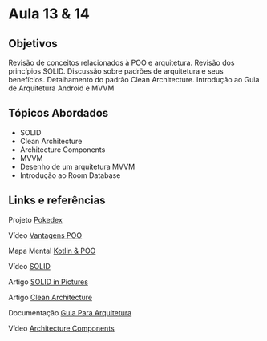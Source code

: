 # Aula 13 & 14

## Objetivos
Revisão de conceitos relacionados à POO e arquitetura. Revisão dos princípios SOLID. Discussão sobre padrões de arquitetura e seus benefícios. Detalhamento do padrão Clean Architecture. Introdução ao Guia de Arquitetura Android e MVVM


## Tópicos Abordados
- SOLID
- Clean Architecture
- Architecture Components
- MVVM
- Desenho de um arquitetura MVVM
- Introdução ao Room Database


## Links e referências

Projeto [Pokedex](https://github.com/mrcsxsiq/Kotlin-Pokedex)

Vídeo [Vantagens POO](https://www.youtube.com/watch?v=KlIL63MeyMY&t=1409s)

Mapa Mental [Kotlin & POO](https://coggle.it/diagram/X2PMEjfdSwhS650-/t/poo-kotlin)

Vídeo [SOLID](https://www.youtube.com/watch?v=6SfrO3D4dHM)

Artigo [SOLID in Pictures](https://medium.com/backticks-tildes/the-s-o-l-i-d-principles-in-pictures-b34ce2f1e898)

Artigo [Clean Architecture](https://blog.cleancoder.com/uncle-bob/2012/08/13/the-clean-architecture.html)

Documentação [Guia Para Arquitetura](https://developer.android.com/jetpack/guide?hl=pt-br)

Vídeo [Architecture Components](https://www.youtube.com/watch?v=SKWh4ckvFPM)




